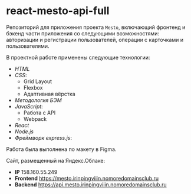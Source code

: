 # react-mesto-api-full
Репозиторий для приложения проекта `Mesto`, включающий фронтенд и бэкенд части приложения со следующими возможностями: авторизации и регистрации пользователей, операции с карточками и пользователями.

В проектной работе применены следующие технологии:
* *HTML*
* *CSS*:
    * Grid Layout
    * Flexbox
    * Адаптивная вёрстка
* *Методология БЭМ*
* *JavaScript*:
    * Работа с API
    * Webpack
* *React*
* *Node.js*
* *Фреймворк express.js*:

Работа была выполнена по макету в Figma.

Сайт, размещенный на Яндекс.Облаке:
* **IP**  158.160.55.249
* **Frontend**  https://mesto.irinpingviiin.nomoredomainsclub.ru
* **Backend**  https://api.mesto.irinpingviiin.nomoredomainsclub.ru
